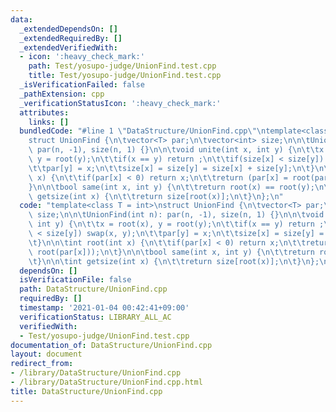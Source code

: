 ```yaml
---
data:
  _extendedDependsOn: []
  _extendedRequiredBy: []
  _extendedVerifiedWith:
  - icon: ':heavy_check_mark:'
    path: Test/yosupo-judge/UnionFind.test.cpp
    title: Test/yosupo-judge/UnionFind.test.cpp
  _isVerificationFailed: false
  _pathExtension: cpp
  _verificationStatusIcon: ':heavy_check_mark:'
  attributes:
    links: []
  bundledCode: "#line 1 \"DataStructure/UnionFind.cpp\"\ntemplate<class T = int>\n\
    struct UnionFind {\n\tvector<T> par;\n\tvector<int> size;\n\n\tUnionFind(int n):\
    \ par(n, -1), size(n, 1) {}\n\n\tvoid unite(int x, int y) {\n\t\tx = root(x),\
    \ y = root(y);\n\t\tif(x == y) return ;\n\t\tif(size[x] < size[y]) swap(x, y);\n\
    \t\tpar[y] = x;\n\t\tsize[x] = size[y] = size[x] + size[y];\n\t}\n\n\tint root(int\
    \ x) {\n\t\tif(par[x] < 0) return x;\n\t\treturn (par[x] = root(par[x]));\n\t\
    }\n\n\tbool same(int x, int y) {\n\t\treturn root(x) == root(y);\n\t}\n\n\tint\
    \ getsize(int x) {\n\t\treturn size[root(x)];\n\t}\n};\n"
  code: "template<class T = int>\nstruct UnionFind {\n\tvector<T> par;\n\tvector<int>\
    \ size;\n\n\tUnionFind(int n): par(n, -1), size(n, 1) {}\n\n\tvoid unite(int x,\
    \ int y) {\n\t\tx = root(x), y = root(y);\n\t\tif(x == y) return ;\n\t\tif(size[x]\
    \ < size[y]) swap(x, y);\n\t\tpar[y] = x;\n\t\tsize[x] = size[y] = size[x] + size[y];\n\
    \t}\n\n\tint root(int x) {\n\t\tif(par[x] < 0) return x;\n\t\treturn (par[x] =\
    \ root(par[x]));\n\t}\n\n\tbool same(int x, int y) {\n\t\treturn root(x) == root(y);\n\
    \t}\n\n\tint getsize(int x) {\n\t\treturn size[root(x)];\n\t}\n};\n"
  dependsOn: []
  isVerificationFile: false
  path: DataStructure/UnionFind.cpp
  requiredBy: []
  timestamp: '2021-01-04 00:42:41+09:00'
  verificationStatus: LIBRARY_ALL_AC
  verifiedWith:
  - Test/yosupo-judge/UnionFind.test.cpp
documentation_of: DataStructure/UnionFind.cpp
layout: document
redirect_from:
- /library/DataStructure/UnionFind.cpp
- /library/DataStructure/UnionFind.cpp.html
title: DataStructure/UnionFind.cpp
---
```

